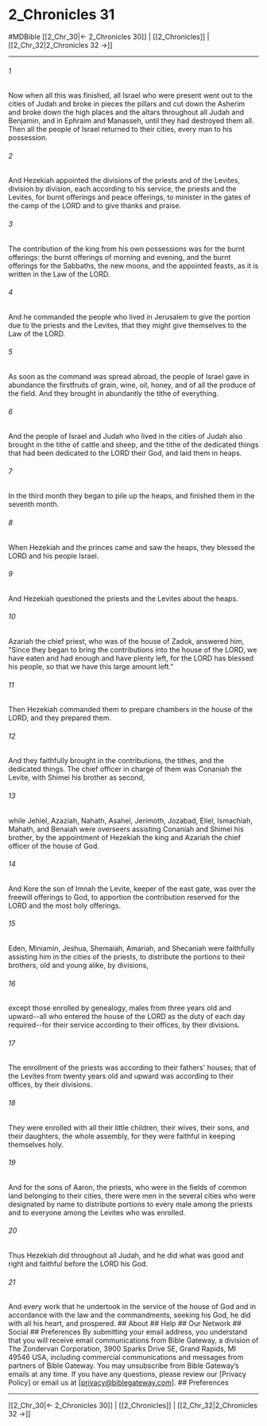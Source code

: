 # 2_Chronicles 31
#MDBible
[[2_Chr_30|← 2_Chronicles 30]] | [[2_Chronicles]] | [[2_Chr_32|2_Chronicles 32 →]]

***






###### 1 


Now when all this was finished, all Israel who were present went out to the cities of Judah and broke in pieces the pillars and cut down the Asherim and broke down the high places and the altars throughout all Judah and Benjamin, and in Ephraim and Manasseh, until they had destroyed them all. Then all the people of Israel returned to their cities, every man to his possession. 





###### 2 


And Hezekiah appointed the divisions of the priests and of the Levites, division by division, each according to his service, the priests and the Levites, for burnt offerings and peace offerings, to minister in the gates of the camp of the LORD and to give thanks and praise. 





###### 3 


The contribution of the king from his own possessions was for the burnt offerings: the burnt offerings of morning and evening, and the burnt offerings for the Sabbaths, the new moons, and the appointed feasts, as it is written in the Law of the LORD. 





###### 4 


And he commanded the people who lived in Jerusalem to give the portion due to the priests and the Levites, that they might give themselves to the Law of the LORD. 





###### 5 


As soon as the command was spread abroad, the people of Israel gave in abundance the firstfruits of grain, wine, oil, honey, and of all the produce of the field. And they brought in abundantly the tithe of everything. 





###### 6 


And the people of Israel and Judah who lived in the cities of Judah also brought in the tithe of cattle and sheep, and the tithe of the dedicated things that had been dedicated to the LORD their God, and laid them in heaps. 





###### 7 


In the third month they began to pile up the heaps, and finished them in the seventh month. 





###### 8 


When Hezekiah and the princes came and saw the heaps, they blessed the LORD and his people Israel. 





###### 9 


And Hezekiah questioned the priests and the Levites about the heaps. 





###### 10 


Azariah the chief priest, who was of the house of Zadok, answered him, "Since they began to bring the contributions into the house of the LORD, we have eaten and had enough and have plenty left, for the LORD has blessed his people, so that we have this large amount left." 





###### 11 


Then Hezekiah commanded them to prepare chambers in the house of the LORD, and they prepared them. 





###### 12 


And they faithfully brought in the contributions, the tithes, and the dedicated things. The chief officer in charge of them was Conaniah the Levite, with Shimei his brother as second, 





###### 13 


while Jehiel, Azaziah, Nahath, Asahel, Jerimoth, Jozabad, Eliel, Ismachiah, Mahath, and Benaiah were overseers assisting Conaniah and Shimei his brother, by the appointment of Hezekiah the king and Azariah the chief officer of the house of God. 





###### 14 


And Kore the son of Imnah the Levite, keeper of the east gate, was over the freewill offerings to God, to apportion the contribution reserved for the LORD and the most holy offerings. 





###### 15 


Eden, Miniamin, Jeshua, Shemaiah, Amariah, and Shecaniah were faithfully assisting him in the cities of the priests, to distribute the portions to their brothers, old and young alike, by divisions, 





###### 16 


except those enrolled by genealogy, males from three years old and upward--all who entered the house of the LORD as the duty of each day required--for their service according to their offices, by their divisions. 





###### 17 


The enrollment of the priests was according to their fathers' houses; that of the Levites from twenty years old and upward was according to their offices, by their divisions. 





###### 18 


They were enrolled with all their little children, their wives, their sons, and their daughters, the whole assembly, for they were faithful in keeping themselves holy. 





###### 19 


And for the sons of Aaron, the priests, who were in the fields of common land belonging to their cities, there were men in the several cities who were designated by name to distribute portions to every male among the priests and to everyone among the Levites who was enrolled. 





###### 20 


Thus Hezekiah did throughout all Judah, and he did what was good and right and faithful before the LORD his God. 





###### 21 


And every work that he undertook in the service of the house of God and in accordance with the law and the commandments, seeking his God, he did with all his heart, and prospered. ## About ## Help ## Our Network ## Social ## Preferences By submitting your email address, you understand that you will receive email communications from Bible Gateway, a division of The Zondervan Corporation, 3900 Sparks Drive SE, Grand Rapids, MI 49546 USA, including commercial communications and messages from partners of Bible Gateway. You may unsubscribe from Bible Gateway&rsquo;s emails at any time. If you have any questions, please review our [Privacy Policy] or email us at [privacy@biblegateway.com]. ## Preferences

***

[[2_Chr_30|← 2_Chronicles 30]] | [[2_Chronicles]] | [[2_Chr_32|2_Chronicles 32 →]]
